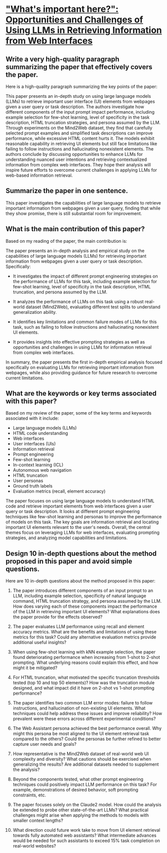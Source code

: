 # ["What's important here?": Opportunities and Challenges of Using LLMs in   Retrieving Information from Web Interfaces](https://arxiv.org/abs/2312.06147)

## Write a very high-quality paragraph summarizing the paper that effectively covers the paper.

 Here is a high-quality paragraph summarizing the key points of the paper:

This paper presents an in-depth study on using large language models (LLMs) to retrieve important user interface (UI) elements from webpages given a user query or task description. The authors investigate how different components of the input prompt impact performance, including example selection for few-shot learning, level of specificity in the task description, HTML truncation strategies, and persona assumed by the LLM. Through experiments on the Mind2Web dataset, they find that carefully selected prompt examples and simplified task descriptions can improve performance, while excessive HTML content hurts it. The models exhibit reasonable capability in retrieving UI elements but still face limitations like failing to follow instructions and hallucinating nonexistent elements. The authors conclude by discussing opportunities to enhance LLMs for understanding nuanced user intentions and retrieving contextualized information from complex web interfaces. They hope their analysis will inspire future efforts to overcome current challenges in applying LLMs for web-based information retrieval.


## Summarize the paper in one sentence.

 This paper investigates the capabilities of large language models to retrieve important information from webpages given a user query, finding that while they show promise, there is still substantial room for improvement.


## What is the main contribution of this paper?

 Based on my reading of the paper, the main contribution is:

The paper presents an in-depth analysis and empirical study on the capabilities of large language models (LLMs) for retrieving important information from webpages given a user query or task description. Specifically:

- It investigates the impact of different prompt engineering strategies on the performance of LLMs for this task, including example selection for few-shot learning, level of specificity in the task description, HTML truncation, and persona assumed by the LLM. 

- It analyzes the performance of LLMs on this task using a robust real-world dataset (Mind2Web), evaluating different test splits to understand generalization ability.

- It identifies key limitations and common failure modes of LLMs for this task, such as failing to follow instructions and hallucinating nonexistent UI elements. 

- It provides insights into effective prompting strategies as well as opportunities and challenges in using LLMs for information retrieval from complex web interfaces.

In summary, the paper presents the first in-depth empirical analysis focused specifically on evaluating LLMs for retrieving important information from webpages, while also providing guidance for future research to overcome current limitations.


## What are the keywords or key terms associated with this paper?

 Based on my review of the paper, some of the key terms and keywords associated with it include:

- Large language models (LLMs)
- HTML code understanding
- Web interfaces
- User interfaces (UIs)
- Information retrieval
- Prompt engineering
- Few-shot learning
- In-context learning (ICL)
- Autonomous web navigation
- HTML truncation
- User personas
- Ground truth labels
- Evaluation metrics (recall, element accuracy)

The paper focuses on using large language models to understand HTML code and retrieve important elements from web interfaces given a user query or task description. It looks at different prompt engineering techniques like few-shot learning and personas to improve the performance of models on this task. The key goals are information retrieval and locating important UI elements relevant to the user's needs. Overall, the central themes focus on leveraging LLMs for web interfaces, evaluating prompting strategies, and analyzing model capabilities and limitations.


## Design 10 in-depth questions about the method proposed in this paper and avoid simple questions.

 Here are 10 in-depth questions about the method proposed in this paper:

1. The paper introduces different components of an input prompt to an LLM, including example selection, specificity of natural language command, HTML truncation strategy, and persona assumed by the LLM. How does varying each of these components impact the performance of the LLM in retrieving important UI elements? What explanations does the paper provide for the effects observed?

2. The paper evaluates LLM performance using recall and element accuracy metrics. What are the benefits and limitations of using these metrics for this task? Could any alternative evaluation metrics provide additional useful insights?

3. When using few-shot learning with kNN example selection, the paper found deteriorating performance when increasing from 1-shot to 2-shot prompting. What underlying reasons could explain this effect, and how might it be mitigated? 

4. For HTML truncation, what motivated the specific truncation thresholds tested (top 10 and top 50 elements)? How was the truncation module designed, and what impact did it have on 2-shot vs 1-shot prompting performance?

5. The paper identifies two common LLM error modes: failure to follow instructions, and hallucination of non-existing UI elements. What techniques could help address these issues and improve reliability? How prevalent were these errors across different experimental conditions?

6. The Web Assistant persona achieved the best performance overall. Why might this persona be most aligned to the UI element retrieval task compared to the others? Could the personas be further refined to better capture user needs and goals?  

7. How representative is the Mind2Web dataset of real-world web UI complexity and diversity? What cautions should be exercised when generalizing the results? Are additional datasets needed to supplement the analysis?

8. Beyond the components tested, what other prompt engineering techniques could positively impact LLM performance on this task? For example, demonstrations of desired behavior, soft prompting constraints, etc.

9. The paper focuses solely on the Claude2 model. How could the analysis be extended to probe other state-of-the-art LLMs? What practical challenges might arise when applying the methods to models with smaller context lengths?

10. What direction could future work take to move from UI element retrieval towards fully automated web assistants? What intermediate advances would be needed for such assistants to exceed 15% task completion on real-world websites?

